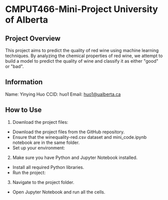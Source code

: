 # CMPUT466-Mini-Project University of Alberta
## Project Overview
This project aims to predict the quality of red wine using machine learning techniques. By analyzing the chemical properties of red wine, we attempt to build a model to predict the quality of wine and classify it as either "good" or "bad".

## Information
Name: Yinying Huo
CCID: huo1
Email: huo1@ualberta.ca
## How to Use
1. Download the project files:

- Download the project files from the GitHub repository.
- Ensure that the winequality-red.csv dataset and mini_code.ipynb notebook are in the same folder.
- Set up your environment:

2. Make sure you have Python and Jupyter Notebook installed.
- Install all required Python libraries.
- Run the project:

3. Navigate to the project folder.
- Open Jupyter Notebook and run all the cells.
